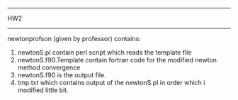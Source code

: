 ****
HW2
****
newtonprofson (given by professor) contains:
1) newtonS.pl contain perl script which reads the template file 
2) newtonS.f90.Template contain fortran code for the modified newton method convergence
3) newtonS.f90 is the output file.
4) tmp.txt which contains output of the newtonS.pl in order which i modified little bit.

